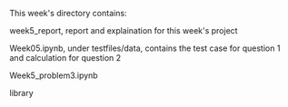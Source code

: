 This week's directory contains:

week5_report, report and explaination for this week's project

Week05.ipynb, under testfiles/data, contains the test case for question 1 and calculation for question 2

Week5_problem3.ipynb

library